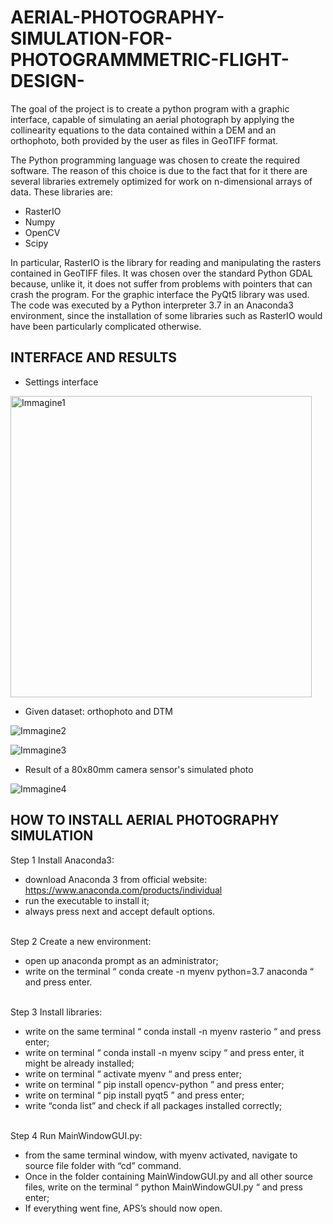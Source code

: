 # AERIAL-PHOTOGRAPHY-SIMULATION-FOR-PHOTOGRAMMMETRIC-FLIGHT-DESIGN-

The goal of the project is to create a python program with a graphic interface, capable of
simulating an aerial photograph by applying the collinearity equations to the data contained within a
DEM and an orthophoto, both provided by the user as files in GeoTIFF format.

The Python programming language was chosen to create the required software. The reason
of this choice is due to the fact that for it there are several libraries extremely optimized for
work on n-dimensional arrays of data. These libraries are:

- RasterIO
- Numpy
- OpenCV
- Scipy

In particular, RasterIO is the library for reading and manipulating the rasters contained in GeoTIFF files.
It was chosen over the standard Python GDAL because, unlike it, it does not suffer from
problems with pointers that can crash the program.
For the graphic interface the PyQt5 library was used. The code was executed by a Python interpreter
3.7 in an Anaconda3 environment, since the installation of some libraries such as RasterIO
would have been particularly complicated otherwise.
## INTERFACE AND RESULTS

- Settings interface

<img width="482" alt="Immagine1" src="https://user-images.githubusercontent.com/62103572/131254214-5a0a912d-edce-4103-8608-7ad5c6fdd5ba.png">

- Given dataset: orthophoto and DTM

![Immagine2](https://user-images.githubusercontent.com/62103572/131254218-f573315c-0bc6-4bc7-8580-f713d419476d.png)

![Immagine3](https://user-images.githubusercontent.com/62103572/131254217-fb1955ef-4bb9-4dd3-856e-a24691a0d529.png) 

- Result of a 80x80mm camera sensor's simulated photo

![Immagine4](https://user-images.githubusercontent.com/62103572/131254211-a8724372-3635-486e-a14b-7636eba40530.jpg)


## HOW TO INSTALL AERIAL PHOTOGRAPHY SIMULATION 

Step 1 Install Anaconda3: 
- download Anaconda 3 from official website: https://www.anaconda.com/products/individual 
- run the executable to install it; 
- always press next and accept default options. 
<br />
Step 2 Create a new environment: 

- open up anaconda prompt as an administrator; 
- write on the terminal “ conda create -n myenv python=3.7 anaconda “ and press enter. 
<br />
Step 3 Install libraries: 

- write on the same terminal “ conda install -n myenv rasterio “ and press enter; 
- write on terminal “ conda install -n myenv scipy “ and press enter, it might be already 
installed; 
- write on terminal “ activate myenv “ and press enter; 
- write on terminal “ pip install opencv-python ” and press enter; 
- write on terminal “ pip install pyqt5 ” and press enter; 
- write “conda list” and check if all packages installed correctly; 
<br />
Step 4 Run MainWindowGUI.py: 

- from the same terminal window, with myenv activated, navigate to source file folder with 
“cd” command. 
- Once in the folder containing MainWindowGUI.py and all other source files, write on the 
terminal “ python MainWindowGUI.py “ and press enter; 
- If everything went fine, APS’s should now open. 
